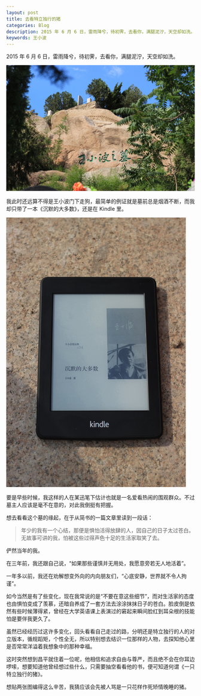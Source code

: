 ```yaml
---
layout: post
title: 去看特立独行的猪
categories: Blog
description: 2015 年 6 月 6 日，雷雨降兮，待初霁，去看你，满腿泥泞，天空却如洗。
keywords: 王小波
---
```


2015 年 6 月 6 日，雷雨降兮，待初霁，去看你，满腿泥泞，天空却如洗。

![王小波之墓](/images/blog/wangxiaobozhimu.jpg)

我此时还远算不得是王小波门下走狗，最简单的例证就是墓前总是烟酒不断，而我却只带了一本《沉默的大多数》，还是在 Kindle 里。

![沉默的大多数](/images/blog/chenmodedaduoshu.jpg)

要是早些时候，我这样的人在某迅笔下估计也就是一名爱看热闹的围观群众。不过墓主人应该是毫不在意的，对此我倒挺有把握。

想去看看这个墓的缘起，在于从简书的一篇文章里读到一段话：

> 年少的我有一个心结，那便是惧怕活得放肆的人，因自己的日子太过苍白。无故事可讲的我，怕被这些过得声色十足的生活家取笑了去。

俨然当年的我。

在三年前，我还跟自己说，“如果那些谨慎并无用处，我愿意旁若无人地活着”。

一年多以前，我还在劝解想变外向的内向朋友们，“心底安静，世界就不令人拘谨”。

如今当然是有了些变化，现在我常说的是“不要在意这些细节”，而对生活家的态度也由惧怕变成了羡慕，还暗自养成了一套方法去涂涂抹抹日子的苍白。脸皮倒是依然有些时候薄得紧，曾经在大学英语课上表演过的窘起来瞬间脸红到耳朵根的技能怕是要伴我更久了。

虽然已经经历过这许多变化，回头看看自己走过的路，分明还是特立独行的人的对立版本，循规蹈矩，个性全无，所以特别想去结识一位那样的人物，去探知他心里是否常常洋溢着我想象中的那种幸福。

这时突然想到昌平就住着一位呢，他相信和追求自由与尊严，而且绝不会在你耳边啰嗦，想要知道他曾经想过些什么，只需要抽空看看他的书，便可知道何谓《一只特立独行的猪》。

想贴两张图编得这么辛苦，我猜应该会先被人骂是一只花样作死矫情晚睡的猪。
